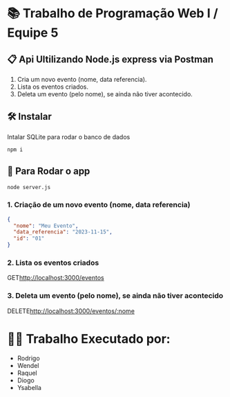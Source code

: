 # 📚 Trabalho de Programação Web I / Equipe 5

## 📋 Api Ultilizando Node.js express via Postman

1. Cria um novo evento (nome, data referencia).
2. Lista os eventos criados.
3. Deleta um evento (pelo nome), se ainda não tiver acontecido.

## 🛠️ Instalar

Intalar SQLite para rodar o banco de dados

```bash
npm i
```

## 🏃 Para Rodar o app

```bash
node server.js
```

### 1. Criação de um novo evento (nome, data referencia)

```json
{
  "nome": "Meu Evento",
  "data_referencia": "2023-11-15",
  "id": "01"
}
```

### 2. Lista os eventos criados

GET<http://localhost:3000/eventos>

### 3. Deleta um evento (pelo nome), se ainda não tiver acontecido

DELETE<http://localhost:3000/eventos/:nome>

# 👨‍💻 Trabalho Executado por:

- Rodrigo
- Wendel
- Raquel
- Diogo
- Ysabella
